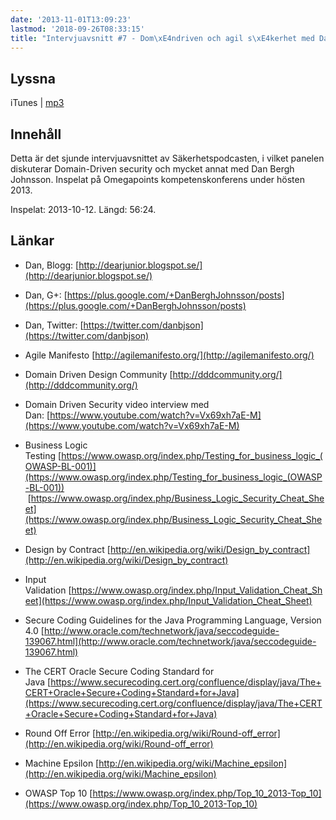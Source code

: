 ```yaml
---
date: '2013-11-01T13:09:23'
lastmod: '2018-09-26T08:33:15'
title: "Intervjuavsnitt #7 - Dom\xE4ndriven och agil s\xE4kerhet med Dan Bergh Johnsson"
---
```

## Lyssna

iTunes \| [mp3](http://traffic.libsyn.com/sakerhetspodcasten/sakpodcast_dbj_cut_mixdown.mp3)

## Innehåll

Detta är det sjunde intervjuavsnittet av Säkerhetspodcasten, i vilket panelen diskuterar
Domain-Driven security och mycket annat med Dan Bergh Johnsson. Inspelat på Omegapoints
kompetenskonferens under hösten 2013.

Inspelat: 2013-10-12. Längd: 56:24.

## Länkar

* Dan, Blogg: [http://dearjunior.blogspot.se/](http://dearjunior.blogspot.se/)

* Dan, G+: [https://plus.google.com/+DanBerghJohnsson/posts](https://plus.google.com/+DanBerghJohnsson/posts)

* Dan, Twitter: [https://twitter.com/danbjson](https://twitter.com/danbjson)

* Agile Manifesto [http://agilemanifesto.org/](http://agilemanifesto.org/)

* Domain Driven Design Community [http://dddcommunity.org/](http://dddcommunity.org/)

* Domain Driven Security video interview med Dan: [https://www.youtube.com/watch?v=Vx69xh7aE-M](https://www.youtube.com/watch?v=Vx69xh7aE-M)

* Business Logic Testing [https://www.owasp.org/index.php/Testing_for_business_logic_(OWASP-BL-001)](https://www.owasp.org/index.php/Testing_for_business_logic_(OWASP-BL-001))  [https://www.owasp.org/index.php/Business_Logic_Security_Cheat_Sheet](https://www.owasp.org/index.php/Business_Logic_Security_Cheat_Sheet)

* Design by Contract [http://en.wikipedia.org/wiki/Design_by_contract](http://en.wikipedia.org/wiki/Design_by_contract)

* Input Validation [https://www.owasp.org/index.php/Input_Validation_Cheat_Sheet](https://www.owasp.org/index.php/Input_Validation_Cheat_Sheet)

* Secure Coding Guidelines for the Java Programming Language, Version 4.0 [http://www.oracle.com/technetwork/java/seccodeguide-139067.html](http://www.oracle.com/technetwork/java/seccodeguide-139067.html)

* The CERT Oracle Secure Coding Standard for Java [https://www.securecoding.cert.org/confluence/display/java/The+CERT+Oracle+Secure+Coding+Standard+for+Java](https://www.securecoding.cert.org/confluence/display/java/The+CERT+Oracle+Secure+Coding+Standard+for+Java)

* Round Off Error [http://en.wikipedia.org/wiki/Round-off_error](http://en.wikipedia.org/wiki/Round-off_error)

* Machine Epsilon [http://en.wikipedia.org/wiki/Machine_epsilon](http://en.wikipedia.org/wiki/Machine_epsilon)

* OWASP Top 10 [https://www.owasp.org/index.php/Top_10_2013-Top_10](https://www.owasp.org/index.php/Top_10_2013-Top_10)




